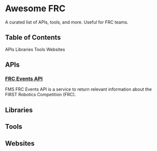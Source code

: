 # Awesome FRC

A curated list of APIs, tools, and more. Useful for FRC teams.

## Table of Contents

APIs
Libraries
Tools
Websites

## APIs

### [FRC Events API](https://frcevents2.docs.apiary.io)

FMS FRC Events API is a service to return relevant information about the FIRST Robotics Competition (FRC).

## Libraries

## Tools

## Websites